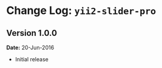 Change Log: `yii2-slider-pro`
===============================

## Version 1.0.0

**Date:** 20-Jun-2016

- Initial release